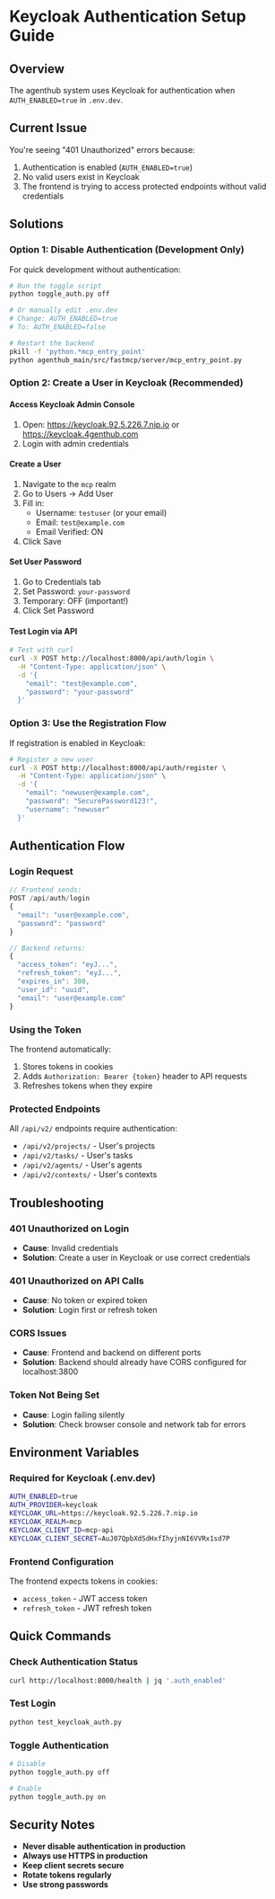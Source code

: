 # Keycloak Authentication Setup Guide

## Overview
The agenthub system uses Keycloak for authentication when `AUTH_ENABLED=true` in `.env.dev`.

## Current Issue
You're seeing "401 Unauthorized" errors because:
1. Authentication is enabled (`AUTH_ENABLED=true`)
2. No valid users exist in Keycloak
3. The frontend is trying to access protected endpoints without valid credentials

## Solutions

### Option 1: Disable Authentication (Development Only)
For quick development without authentication:

```bash
# Run the toggle script
python toggle_auth.py off

# Or manually edit .env.dev
# Change: AUTH_ENABLED=true
# To: AUTH_ENABLED=false

# Restart the backend
pkill -f 'python.*mcp_entry_point'
python agenthub_main/src/fastmcp/server/mcp_entry_point.py
```

### Option 2: Create a User in Keycloak (Recommended)

#### Access Keycloak Admin Console
1. Open: https://keycloak.92.5.226.7.nip.io or https://keycloak.4genthub.com
2. Login with admin credentials

#### Create a User
1. Navigate to the `mcp` realm
2. Go to Users → Add User
3. Fill in:
   - Username: `testuser` (or your email)
   - Email: `test@example.com`
   - Email Verified: ON
4. Click Save

#### Set User Password
1. Go to Credentials tab
2. Set Password: `your-password`
3. Temporary: OFF (important!)
4. Click Set Password

#### Test Login via API
```bash
# Test with curl
curl -X POST http://localhost:8000/api/auth/login \
  -H "Content-Type: application/json" \
  -d '{
    "email": "test@example.com",
    "password": "your-password"
  }'
```

### Option 3: Use the Registration Flow

If registration is enabled in Keycloak:

```bash
# Register a new user
curl -X POST http://localhost:8000/api/auth/register \
  -H "Content-Type: application/json" \
  -d '{
    "email": "newuser@example.com",
    "password": "SecurePassword123!",
    "username": "newuser"
  }'
```

## Authentication Flow

### Login Request
```javascript
// Frontend sends:
POST /api/auth/login
{
  "email": "user@example.com",
  "password": "password"
}

// Backend returns:
{
  "access_token": "eyJ...",
  "refresh_token": "eyJ...",
  "expires_in": 300,
  "user_id": "uuid",
  "email": "user@example.com"
}
```

### Using the Token
The frontend automatically:
1. Stores tokens in cookies
2. Adds `Authorization: Bearer {token}` header to API requests
3. Refreshes tokens when they expire

### Protected Endpoints
All `/api/v2/` endpoints require authentication:
- `/api/v2/projects/` - User's projects
- `/api/v2/tasks/` - User's tasks
- `/api/v2/agents/` - User's agents
- `/api/v2/contexts/` - User's contexts

## Troubleshooting

### 401 Unauthorized on Login
- **Cause**: Invalid credentials
- **Solution**: Create a user in Keycloak or use correct credentials

### 401 Unauthorized on API Calls
- **Cause**: No token or expired token
- **Solution**: Login first or refresh token

### CORS Issues
- **Cause**: Frontend and backend on different ports
- **Solution**: Backend should already have CORS configured for localhost:3800

### Token Not Being Set
- **Cause**: Login failing silently
- **Solution**: Check browser console and network tab for errors

## Environment Variables

### Required for Keycloak (.env.dev)
```bash
AUTH_ENABLED=true
AUTH_PROVIDER=keycloak
KEYCLOAK_URL=https://keycloak.92.5.226.7.nip.io
KEYCLOAK_REALM=mcp
KEYCLOAK_CLIENT_ID=mcp-api
KEYCLOAK_CLIENT_SECRET=AuJ07QpbXdSdHxfIhyjnNI6VVRx1sd7P
```

### Frontend Configuration
The frontend expects tokens in cookies:
- `access_token` - JWT access token
- `refresh_token` - JWT refresh token

## Quick Commands

### Check Authentication Status
```bash
curl http://localhost:8000/health | jq '.auth_enabled'
```

### Test Login
```bash
python test_keycloak_auth.py
```

### Toggle Authentication
```bash
# Disable
python toggle_auth.py off

# Enable
python toggle_auth.py on
```

## Security Notes
- **Never disable authentication in production**
- **Always use HTTPS in production**
- **Keep client secrets secure**
- **Rotate tokens regularly**
- **Use strong passwords**